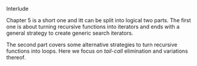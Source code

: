 Interlude

Chapter 5 is a short one and itt can be split into logical two parts. The first one is about turning recursive functions into iterators and ends with a general strategy to create generic search iterators.

The second part covers some alternative strategies to turn recursive functions into loops. Here we focus on *tail-call* elimination and variations thereof.